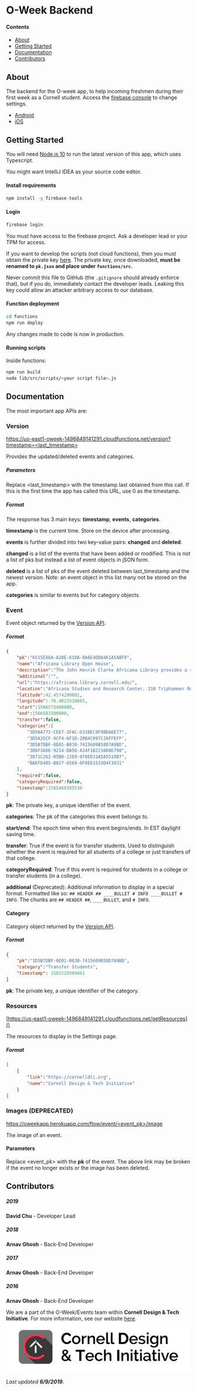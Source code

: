 O-Week Backend
======
#### Contents
  - [About](#about)
  - [Getting Started](#getting-started)
  - [Documentation](#documentation)
  - [Contributors](#contributors)
  
## About
The backend for the O-week app, to help incoming freshmen during their first week as a Cornell student. Access the [firebase console](https://console.firebase.google.com/u/0/project/oweek-1496849141291/overview) to change settings.
- [Android](https://github.com/cornell-dti/o-week-android)
- [iOS](https://github.com/cornell-dti/events-manager-ios)


## Getting Started
You will need [Node.js 10](https://nodejs.org/en/) to run the latest version of this app, which uses Typescript. 

You might want IntelliJ IDEA as your source code editor.

#### Install requirements
```bash
npm install -g firebase-tools
```

#### Login
```bash
firebase login
```

You must have access to the firebase project. Ask a developer lead or your TPM for access.

If you want to develop the scripts (not cloud functions), then you must obtain the private key [here](https://console.firebase.google.com/u/0/project/oweek-1496849141291/settings/serviceaccounts/adminsdk). The private key, once downloaded, **must be renamed to `pk.json` and place under `functions/src`.** 

Never commit this file to GitHub (the `.gitignore` should already enforce that), but if you do, immediately contact the developer leads. Leaking this key could allow an attacker arbitrary access to our database.

#### Function deployment
```bash
cd functions
npm run deploy
```
Any changes made to code is now in production.

#### Running scripts
Inside functions:
```bash
npm run build
node lib/src/scripts/<your script file>.js
```

## Documentation
The most important app APIs are:

### Version
[https://us-east1-oweek-1496849141291.cloudfunctions.net/version?timestamp=<last_timestamp>](https://us-east1-oweek-1496849141291.cloudfunctions.net/version?timestamp=0)

Provides the updated/deleted events and categories.

##### Parameters
Replace <last_timestamp> with the timestamp last obtained from this call. If this is the first time the app has called this URL, use 0 as the timestamp.

##### Format
The response has 3 main keys: **timestamp**, **events**, **categories**. 

**timestamp** is the current time. Store on the device after processing. 

**events** is further divided into two key-value pairs: **changed** and **deleted**.

**changed** is a list of the events that have been added or modified. This is not a 
list of pks but instead a list of event objects in jSON form.

**deleted** is a list of pks of the event deleted between last_timestamp and the newest version. Note: an event object in this list many not be stored on the app.

**categories** is similar to events but for category objects.


### Event
Event object returned by the [Version API](#version).

##### Format
```json
{  
    "pk":"6515E88A-A28E-610A-8A6E4DD8461A5ABF0",
    "name":"Africana Library Open House",
    "description":"The John Henrik Clarke Africana Library provides a special collection focusing on the history and culture of people of African ancestry. The library supports the curriculum of Cornell University’s Africana Studies and Research Center and the Cornell community at large. The library was named in honor of Dr. John Henrik Clarke during the summer of 1985. As a distinguished historian, Dr. Clarke taught courses in Black history at Cornell and was instrumental in establishing the Africana Center’s curriculum in the 1970s. The fall of 2019 marks the 50th anniversary of the founding of Africana. Come and take a tour of the library and the center, and see salient works from our collection.",
    "additional":"",
    "url":"https://africana.library.cornell.edu/",
    "location":"Africana Studies and Research Center, 310 Triphammer Road",
    "latitude":42.4574290881,
    "longitude":-76.4823330605,
    "start":1566572400000,
    "end":1566583200000,
    "transfer":false,
    "categories":[  
        "3D56A772-CEE7-2FAC-D320EC9F9BDA6E77",
        "3D5A35CF-9CF4-6F1D-20B4C097C26FFEFF",
        "3D5B7DBF-0E01-B030-7415609B58D7A9BD",
        "3D6F166E-9214-DA5D-A34F1B2210D0E798",
        "3D71C261-05B8-12D9-978ED31A5A5510B7",
        "BAEFD405-B017-6569-6F8E61533D4F3831"
    ],
    "required":false,
    "categoryRequired":false,
    "timestamp":1565469385536
}
```

**pk**: The private key, a unique identifier of the event.

**categories**: The pk of the categories this event belongs to.

**start/end**: The epoch time when this event begins/ends. In EST daylight saving time.

**transfer**: True if the event is for transfer students. Used to distinguish whether the event is required for all students of a college or just transfers of that college.

**categoryRequired**: True if this event is required for students in a college or transfer students (in a college).

**additional** (Deprecated): Additional information to display in a special format. Formatted like so: `## HEADER ## ____BULLET # INFO ____BULLET # INFO`. The chunks are `## HEADER ##`, `____BULLET`, and `# INFO`.


#### Category
Category object returned by the [Version API](#version).

##### Format
```json
{  
    "pk":"3D5B7DBF-0E01-B030-7415609B58D7A9BD",
    "category":"Transfer Students",
    "timestamp": 1565229389461
}
```
**pk**: The private key, a unique identifier of the category.

### Resources
[https://us-east1-oweek-1496849141291.cloudfunctions.net/getResources]()

The resources to display in the Settings page.

##### Format
```json
[
    {  
        "link":"https://cornelldti.org",
        "name":"Cornell Design & Tech Initiative"
    }
]
```

### Images (DEPRECATED)
[https://oweekapp.herokuapp.com/flow/event/<event_pk>/image](https://oweekapp.herokuapp.com/flow/event/117/image)

The image of an event.

#### Parameters
Replace <event_pk> with the **pk** of the event. The above link may be broken if the event no longer exists or the image has been deleted.


## Contributors
##### 2019
**David Chu** - Developer Lead
##### 2018
**Arnav Ghosh** - Back-End Developer
##### 2017
**Arnav Ghosh** - Back-End Developer
##### 2016
**Arnav Ghosh** - Back-End Developer

We are a part of the O-Week/Events team within **Cornell Design & Tech Initiative**. For more information, see our website [here](https://cornelldti.org/).
<img src="https://raw.githubusercontent.com/cornell-dti/design/master/Branding/Wordmark/Dark%20Text/Transparent/Wordmark-Dark%20Text-Transparent%403x.png">

_Last updated **6/9/2019**_.